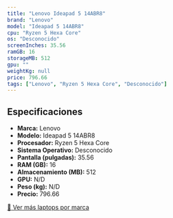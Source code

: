 ```yaml
---
title: "Lenovo Ideapad 5 14ABR8"
brand: "Lenovo"
model: "Ideapad 5 14ABR8"
cpu: "Ryzen 5 Hexa Core"
os: "Desconocido"
screenInches: 35.56
ramGB: 16
storageMB: 512
gpu: ""
weightKg: null
price: 796.66
tags: ["Lenovo", "Ryzen 5 Hexa Core", "Desconocido"]
---
```

## Especificaciones

- **Marca:** Lenovo
- **Modelo:** Ideapad 5 14ABR8
- **Procesador:** Ryzen 5 Hexa Core
- **Sistema Operativo:** Desconocido
- **Pantalla (pulgadas):** 35.56
- **RAM (GB):** 16
- **Almacenamiento (MB):** 512
- **GPU:** N/D
- **Peso (kg):** N/D
- **Precio:** 796.66

[:rocket: Ver más laptops por marca](/brand/lenovo)
